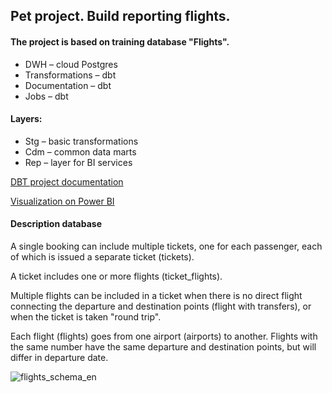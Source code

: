 ## Pet project. Build reporting flights.

#### The project is based on training database "Flights".
- DWH – cloud Postgres
- Transformations – dbt
- Documentation – dbt
- Jobs – dbt
#### Layers:
- Stg – basic transformations
- Cdm – common data marts
- Rep – layer for BI services

[DBT project documentation](https://zb975.us1.dbt.com/accounts/70403103945566/runs/70403122813601/docs/#!/model/model.dbt_flights.flights)

[Visualization on Power BI](https://github.com/user-attachments/files/17180126/Flights_en.pdf)


#### Description database
A single booking can include multiple tickets, one for each passenger, each of which is issued a separate ticket (tickets).

A ticket includes one or more flights (ticket_flights).

Multiple flights can be included in a ticket when there is no direct flight connecting the departure and destination points (flight with transfers), or when the ticket is taken "round trip".

Each flight (flights) goes from one airport (airports) to another. Flights with the same number have the same departure and destination points, but will differ in departure date.

![flights_schema_en](https://github.com/user-attachments/assets/750ecb13-340c-4aa5-b558-b0482f9077ee)
